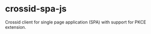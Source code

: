 # crossid-spa-js

Crossid client for single page application (SPA) with support for PKCE extension.
